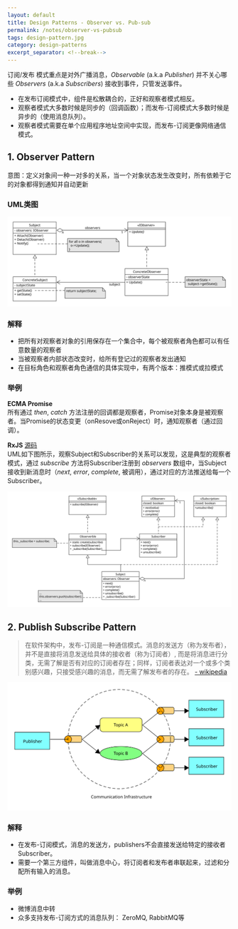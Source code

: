 ```yaml
---
layout: default
title: Design Patterns - Observer vs. Pub-sub
permalink: /notes/observer-vs-pubsub
tags: design-pattern.jpg
category: design-patterns
excerpt_separator: <!--break-->
---
```


订阅/发布 模式重点是对外广播消息，*Observable* (a.k.a *Publisher*) 并不关心哪些 *Observers* (a.k.a *Subscribers*) 接收到事件，只管发送事件。  
* 在发布订阅模式中，组件是松散耦合的，正好和观察者模式相反。
* 观察者模式大多数时候是同步的（回调函数）；而发布-订阅模式大多数时候是异步的（使用消息队列）。
* 观察者模式需要在单个应用程序地址空间中实现，而发布-订阅更像网络通信模式。
<!--break-->

## 1. Observer Pattern

意图：定义对象间一种一对多的关系，当一个对象状态发生改变时，所有依赖于它的对象都得到通知并自动更新   

### UML类图   
![Observer Pattern UML](/assets/images/designpattern/observer%20pattern.svg "Observer Pattern UML")   

### 解释   
* 把所有对观察者对象的引用保存在一个集合中，每个被观察者角色都可以有任意数量的观察者   
* 当被观察者内部状态改变时，给所有登记过的观察者发出通知   
* 在目标角色和观察者角色通信的具体实现中，有两个版本：推模式或拉模式

### 举例   
**ECMA Promise**   
所有通过 *then*, *catch* 方法注册的回调都是观察者，Promise对象本身是被观察者。当Promise的状态变更（onResove或onReject）时，通知观察者（通过回调）。   

**RxJS** [源码](https://github.com/ReactiveX/rxjs/blob/master/src/internal/Subject.ts)   
UML如下图所示，观察Subject和Subscriber的关系可以发现，这是典型的观察者模式，通过 *subscribe* 方法将Subscriber注册到 *observers* 数组中，当Subject接收到新消息时（*next*, *error*, *complete*, 被调用），通过对应的方法推送给每一个Subscriber。

![RXJS UML](/assets/images/designpattern/rxjs.svg "RXJS UML") 

## 2. Publish Subscribe Pattern

> 在软件架构中，发布-订阅是一种通信模式。消息的发送方（称为发布者），并不是直接将消息发送给具体的接收者（称为订阅者）, 而是将消息进行分类，无需了解是否有对应的订阅者存在；同样，订阅者表达对一个或多个类别感兴趣，只接受感兴趣的消息，而无需了解发布者的存在。 [ - wikipedia](https://en.wikipedia.org/wiki/Publish%E2%80%93subscribe_pattern)

![Publish Subscribe Pattern](/assets/images/designpattern/pubsub%20pattern.svg "Publish Subscribe Pattern") 

### 解释   
* 在发布-订阅模式，消息的发送方，publishers不会直接发送给特定的接收者Subscriber。   
* 需要一个第三方组件，叫做消息中心，将订阅者和发布者串联起来，过滤和分配所有输入的消息。

### 举例   
* 微博消息中转   
* 众多支持发布-订阅方式的消息队列： ZeroMQ,  RabbitMQ等
